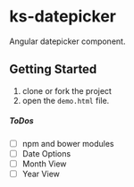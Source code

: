 # ks-datepicker
Angular datepicker component.

## Getting Started
1. clone or fork the project
2. open the `demo.html` file.

##### ToDos
- [ ] npm and bower modules
- [ ] Date Options
- [ ] Month View
- [ ] Year View